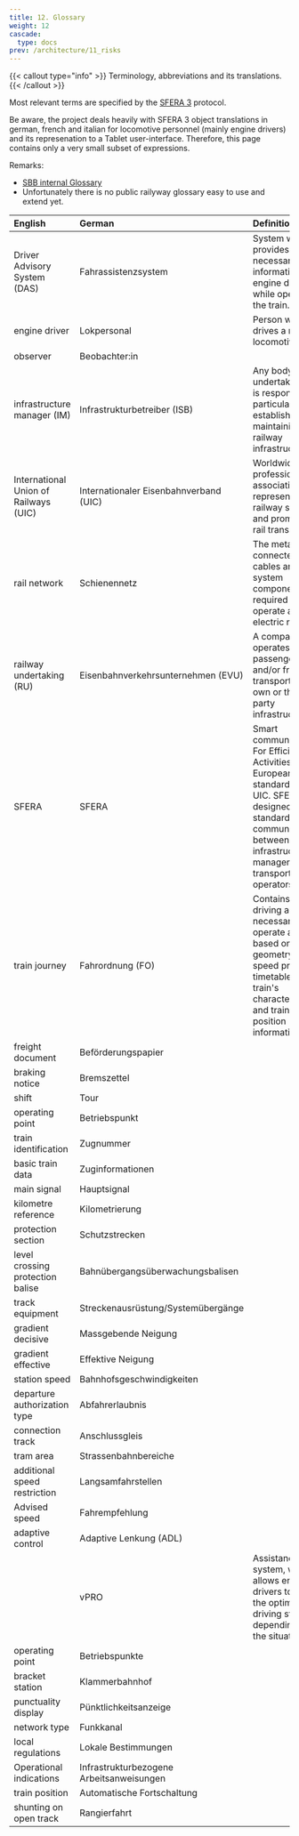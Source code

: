```yaml
---
title: 12. Glossary
weight: 12
cascade:
  type: docs
prev: /architecture/11_risks
---
```


{{< callout type="info" >}}
Terminology, abbreviations and its translations.
{{< /callout >}}

Most relevant terms are specified by the [SFERA 3](https://www.uic.org/projects-99/article/sfera-smart-communications-for-efficient-rail-activities) protocol.

Be aware, the project deals heavily with SFERA 3 object translations in german, french and italian for locomotive personnel (mainly engine drivers) and its represenation to a Tablet user-interface. 
Therefore, this page contains only a very small subset of expressions.

Remarks:
* [SBB internal Glossary](https://glossar.sbb.ch/UI7/index.xsl#Terminology)
* Unfortunately there is no public railyway glossary easy to use and extend yet.

| English                               | German                                   | Definition                                                                                                                                                                                     |
|:--------------------------------------|:-----------------------------------------|:-----------------------------------------------------------------------------------------------------------------------------------------------------------------------------------------------|
| Driver Advisory System (DAS)          | Fahrassistenzsystem                      | System which provides necessary information to engine drivers while operating the train.                                                                                                       |
| engine driver                         | Lokpersonal                              | Person who drives a railway locomotive.                                                                                                                                                        |
| observer                              | Beobachter:in                            |                                                                                                                                                                                                |
| infrastructure manager (IM)           | Infrastrukturbetreiber (ISB)             | Any body or undertaking that is responsible in particular for establishing and maintaining railway infrastructure.                                                                             |
| International Union of Railways (UIC) | Internationaler Eisenbahnverband (UIC)   | Worldwide professional association representing the railway sector and promoting rail transport.                                                                                               |
| rail network                          | Schienennetz                             | The metallically connected cables and system components required to operate an electric railway.                                                                                               |
| railway undertaking (RU)              | Eisenbahnverkehrsunternehmen (EVU)       | A company that operates passenger and/or freight transport on its own or third-party infrastructure.                                                                                           |
| SFERA                                 | SFERA                                    | Smart communications For Efficient Rail Activities. is a European standard from UIC. SFERA was designed to standardise communications between infrastructure managers and transport operators. |
| train journey                         | Fahrordnung (FO)                         | Contains the driving advice necessary to operate a train based on track geometry, speed profile, timetable, train's characteristics and train position information.                            |
| freight document                      | Beförderungspapier                       |                                                                                                                                                                                                |
| braking notice                        | Bremszettel                              |                                                                                                                                                                                                |
| shift                                 | Tour                                     |                                                                                                                                                                                                |
| operating point                       | Betriebspunkt                            |                                                                                                                                                                                                |
| train identification                  | Zugnummer                                |                                                                                                                                                                                                |
| basic train data                      | Zuginformationen                         |                                                                                                                                                                                                | 
| main signal                           | Hauptsignal                              |                                                                                                                                                                                                |
| kilometre reference                   | Kilometrierung                           |                                                                                                                                                                                                |
| protection section                    | Schutzstrecken                           |                                                                                                                                                                                                |
| level crossing protection balise      | Bahnübergangsüberwachungsbalisen         |                                                                                                                                                                                                |
| track equipment                       | Streckenausrüstung/Systemübergänge       |                                                                                                                                                                                                |
| gradient decisive                     | Massgebende Neigung                      |                                                                                                                                                                                                |
| gradient effective                    | Effektive Neigung                        |                                                                                                                                                                                                | 
| station speed                         | Bahnhofsgeschwindigkeiten                |                                                                                                                                                                                                |
| departure authorization type          | Abfahrerlaubnis                          |                                                                                                                                                                                                |
| connection track                      | Anschlussgleis                           |                                                                                                                                                                                                |
| tram area                             | Strassenbahnbereiche                     |                                                                                                                                                                                                |
| additional speed restriction          | Langsamfahrstellen                       |                                                                                                                                                                                                |
| Advised speed                         | Fahrempfehlung                           |                                                                                                                                                                                                |
| adaptive control                      | Adaptive Lenkung (ADL)                   |                                                                                                                                                                                                |
|                                       | vPRO                                     | Assistance system, which allows engine drivers to select the optimum driving strategy depending on the situation.                                                                              |
| operating point                       | Betriebspunkte                           |                                                                                                                                                                                                |
| bracket station                       | Klammerbahnhof                           |                                                                                                                                                                                                |
| punctuality display                   | Pünktlichkeitsanzeige                    |                                                                                                                                                                                                |
| network type                          | Funkkanal                                |                                                                                                                                                                                                |
| local regulations                     | Lokale Bestimmungen                      |                                                                                                                                                                                                |
| Operational indications               | Infrastrukturbezogene Arbeitsanweisungen |                                                                                                                                                                                                |
| train position                        | Automatische Fortschaltung               |                                                                                                                                                                                                |
| shunting on open track                | Rangierfahrt                             |                                                                                                                                                                                                |


